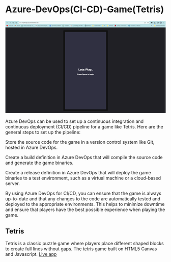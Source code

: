 # Azure-DevOps(CI-CD)-Game(Tetris)

![Alt text](Media/1.png)

Azure DevOps can be used to set up a continuous integration and continuous deployment (CI/CD) pipeline for a game like Tetris. Here are the general steps to set up the pipeline:

Store the source code for the game in a version control system like Git, hosted in Azure DevOps.

Create a build definition in Azure DevOps that will compile the source code and generate the game binaries.

Create a release definition in Azure DevOps that will deploy the game binaries to a test environment, such as a virtual machine or a cloud-based server.

By using Azure DevOps for CI/CD, you can ensure that the game is always up-to-date and that any changes to the code are automatically tested and deployed to the appropriate environments. This helps to minimize downtime and ensure that players have the best possible experience when playing the game.


## Tetris

Tetris is a classic puzzle game where players place different shaped blocks to create full lines without gaps.
The tetris game built on HTML5 Canvas and Javascript.
[Live app](https://squaredrop.io)

